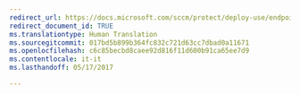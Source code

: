 ```yaml
---
redirect_url: https://docs.microsoft.com/sccm/protect/deploy-use/endpoint-protection-configure
redirect_document_id: TRUE
ms.translationtype: Human Translation
ms.sourcegitcommit: 017bd5b899b364fc832c721d63cc7dbad0a11671
ms.openlocfilehash: c6c85becbd8caee92d816f11d600b91ca65ee7d9
ms.contentlocale: it-it
ms.lasthandoff: 05/17/2017

---
```


